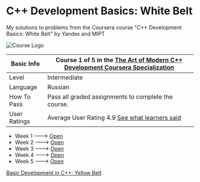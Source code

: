# C++ Development Basics: White Belt
My solutions to problems from the Coursera course "C++ Development Basics: White Belt" by Yandex and MIPT

![Course Logo](https://github.com/PereplutCW/ModernCPP/blob/master/WhiteBelt/img.jpg)

| Basic Info | Course 1 of 5 in the [The Art of Modern C++ Development Coursera Specialization](https://www.coursera.org/learn/c-plus-plus-white)|
| ------------- | ------------- |
| Level | Intermediate |
| Language | Russian |
| How To Pass | Pass all graded assignments to complete the course. |
| User Ratings | Average User Rating 4.9 [See what learners said](https://www.coursera.org/learn/c-plus-plus-white#ratings)|

* Week 1 ---> [Open](https://github.com/PereplutCW/ModernCPP/tree/master/WhiteBelt/Week_1)
* Week 2 ---> [Open](https://github.com/PereplutCW/ModernCPP/tree/master/WhiteBelt/Week_2)
* Week 3 ---> [Open](https://github.com/PereplutCW/ModernCPP/tree/master/WhiteBelt/Week_3)
* Week 4 ---> [Open](https://github.com/PereplutCW/ModernCPP/tree/master/WhiteBelt/Week_4)
* Week 5 ---> [Open](https://github.com/PereplutCW/ModernCPP/tree/master/WhiteBelt/Week_5)

[Basic Development in C++: Yellow Belt](https://github.com/PereplutCW/ModernCPP/tree/master/YellowBelt)
